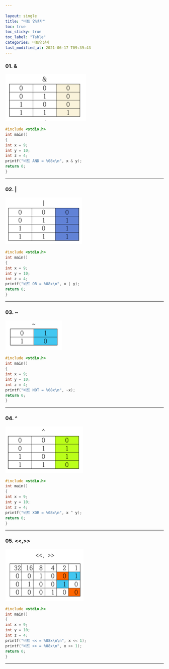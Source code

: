 ```yaml
---

layout: single
title: "비트 연산자"
toc: true
toc_sticky: true
toc_label: "Table"
categories: 비트연산자
last_modified_at: 2021-06-17 T09:39:43 
---
```


### 01. &
![&](/assets/image1/&.PNG)
~~~C
#include <stdio.h>
int main()
{
int x = 9;
int y = 10;
int z = 4;
printf("비트 AND = %08x\n", x & y);
return 0;
}
~~~
---

### 02. |

![2](/assets/image1/2.PNG)
~~~c
#include <stdio.h>
int main()
{
int x = 9;
int y = 10;
int z = 4;
printf("비트 OR = %08x\n", x | y);
return 0;
}
~~~
---

### 03. ~
![3](/assets/image1/3.PNG)
~~~c
#include <stdio.h>
int main()
{
int x = 9;
int y = 10;
int z = 4;
printf("비트 NOT = %08x\n", ~x);
return 0;
}
~~~
---

### 04. ^
![4](/assets/image1/4.PNG)
~~~c
#include <stdio.h>
int main()
{
int x = 9;
int y = 10;
int z = 4;
printf("비트 XOR = %08x\n", x ^ y);
return 0;
}
~~~
---

### 05. <<,>>
![비트](/assets/image1/비트.PNG)
~~~c
#include <stdio.h>
int main()
{
int x = 9;
int y = 10;
int z = 4;
printf("비트 << = %08x\n\n", x << 1);
printf("비트 >> = %08x\n", x >> 1);
return 0;
}
~~~
---

